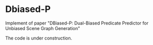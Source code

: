 # Dbiased-P
Implement of paper "DBiased-P: Dual-Biased Predicate Predictor for Unbiased Scene Graph Generation"

The code is under construction.
